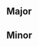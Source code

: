 ## Major
<!-- 주요 변경 사항에 대하여 한줄로 표현. 반드시 소스코드 수정사항만 반영한다. -->

## Minor
<!-- 소스코드 수정 이외의 사항에 대하여 반영한다. -->